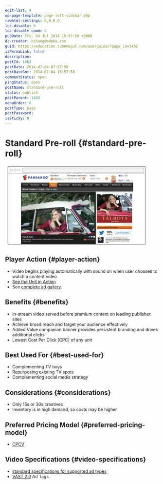 ```yaml
---
edit-last: 4
wp-page-template: page-left-sidebar.php
rawhtml-settings: 0,0,0,0
ldc-disable: 0
ldc-disable-comm: 0
pubDate: Fri, 04 Jul 2014 15:57:58 +0000
dc-creator: hchang@adobe.com
guid: https://education.tubemogul.com/userguide/?page_id=1462
isPermaLink: false
description: 
postId: 1462
postDate: 2014-07-04 07:57:58
postDateGmt: 2014-07-04 15:57:58
commentStatus: open
pingStatus: open
postName: standard-pre-roll
status: publish
postParent: 1460
menuOrder: 0
postType: page
postPassword: 
isSticky: 0
---
```


# Standard Pre-roll {#standard-pre-roll}

![Standard Pre-roll](assets/standard-pre-roll.png)

## Player Action {#player-action}

* Video begins playing automatically with sound on when user chooses to watch a content video
* [See the Unit in Action](https://www.tubemogul.com/configurator/ad_preview/UqrlOvnHd9U98AkH7oyL?fullsize=1)
* See [complete ad gallery](https://www.tubemogul.com/marketing/showcase/pre-roll-standard.html)

## Benefits {#benefits}

* In-stream video served before premium content on leading publisher sites
* Achieve broad reach and target your audience effectively
* Added Value companion banner provides persistent branding and drives additional clicks
* Lowest Cost Per Click (CPC) of any unit

## Best Used For {#best-used-for}

* Complementing TV buys
* Repurposing existing TV spots
* Complementing social media strategy

## Considerations {#considerations}

* Only 15s or 30s creatives
* Inventory is in high demand, so costs may be higher

## Preferred Pricing Model {#preferred-pricing-model}

* [CPCV](../../../../dsp/planning/ad-formats/performance-pricing.md)

## Video Specifications {#video-specifications}

* [standard specifications for supported ad types](https://www.tubemogul.com/ad-specs/)
* [VAST 2.0](https://www.iab.net/guidelines/508676/digitalvideo/vsuite/vast/vast_copy) Ad Tags
